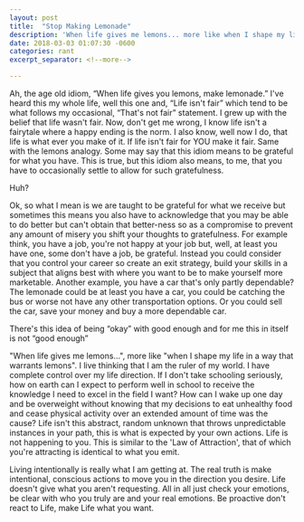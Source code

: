 ```yaml
---
layout: post
title:  "Stop Making Lemonade"
description: 'When life gives me lemons... more like when I shape my life in a way that warrants lemons. I live thinking that I am the ruler of my world.'
date: 2018-03-03 01:07:30 -0600
categories: rant
excerpt_separator: <!--more-->

---
```


 <p>Ah, the age old idiom, “When life gives you lemons, make lemonade.” I've heard this my whole life, well this one and, “Life isn't fair” which tend to be what follows my occasional, “That's not fair” statement. I grew up with the belief that life wasn't fair. Now, don't get me wrong, I know life isn't a fairytale where a happy ending is the norm. I also know, well now I do, that life is what ever you make of it. If life isn't fair for YOU make it fair. Same with the lemons analogy. Some may say that this idiom means to be grateful for what you have. This is true, but this idiom also means, to me, that you have to occasionally settle to allow for such gratefulness.</p>

<!--more-->

  <span class="intist">Huh?</span>

  <p>Ok, so what I mean is we are taught to be grateful for what we receive but sometimes this means you also have to acknowledge that you may be able to do better but can't obtain that better-ness so as a compromise to prevent any amount of misery you shift your thoughts to gratefulness. For example think, you have a job, you're not happy at your job but, well, at least you have one, some don't have a job, be grateful. Instead you could consider that you control your career so create an exit strategy, build your skills in a subject that aligns best with where you want to be to make yourself more marketable. Another example, you have a car that's only partly dependable? The lemonade could be at least you have a car, you could be catching the bus or worse not have any other transportation options. Or you could sell the car, save your money and buy a more dependable car. </p>
    
  <span class="intist">There's this idea of being “okay” with good enough and for me this in itself is not “good enough”</span>

  <p>"When life gives me lemons...", more like "when I shape my life in a way that warrants lemons". I live thinking that I am the ruler of my world. I have complete control over my life direction. If I don't take schooling seriously, how on earth can I expect to perform well in school to receive the knowledge I need to excel in the field I want? How can I wake up one day and be overweight without knowing that my decisions to eat unhealthy food and cease physical activity over an extended amount of time was the cause? Life isn't this abstract, random unknown that throws unpredictable instances in your path, this is what is expected by your own actions. Life is not happening to you. This is similar to the 'Law of Attraction', that of which you're attracting is identical to what you emit.</p>

  <p>Living intentionally is really what I am getting at. The real truth is make intentional, conscious actions to move you in the direction you desire. Life doesn't give what you aren't requesting. All in all just check your emotions, be clear with who you truly are and your real emotions. Be proactive don't react to Life, make Life what you want.</p>